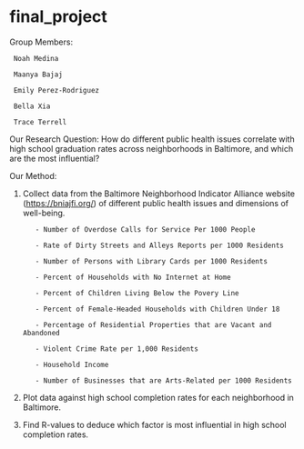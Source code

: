 # final_project

Group Members:
 
     Noah Medina
 
     Maanya Bajaj
 
     Emily Perez-Rodriguez
 
     Bella Xia
 
     Trace Terrell
     
Our Research Question: How do different public health issues correlate with high school graduation rates across neighborhoods in Baltimore, and which are the most influential?

Our Method: 
 
 1. Collect data from the Baltimore Neighborhood Indicator Alliance website (https://bniajfi.org/) of different public health issues and dimensions of well-being.
      
           - Number of Overdose Calls for Service Per 1000 People
      
           - Rate of Dirty Streets and Alleys Reports per 1000 Residents
      
           - Number of Persons with Library Cards per 1000 Residents
      
           - Percent of Households with No Internet at Home
      
           - Percent of Children Living Below the Povery Line
      
           - Percent of Female-Headed Households with Children Under 18
      
           - Percentage of Residential Properties that are Vacant and Abandoned
      
           - Violent Crime Rate per 1,000 Residents
      
           - Household Income
      
           - Number of Businesses that are Arts-Related per 1000 Residents
    
 2. Plot data against high school completion rates for each neighborhood in Baltimore.
  
 3. Find R-values to deduce which factor is most influential in high school completion rates.
      
